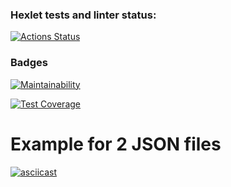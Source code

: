 ### Hexlet tests and linter status:

[![Actions Status](https://github.com/HunterGan/frontend-project-lvl2/workflows/hexlet-check/badge.svg)](https://github.com/HunterGan/frontend-project-lvl2/actions)

### Badges

[![Maintainability](https://api.codeclimate.com/v1/badges/1a3720beb9601b5139e4/maintainability)](https://codeclimate.com/github/HunterGan/frontend-project-lvl2/maintainability)

[![Test Coverage](https://api.codeclimate.com/v1/badges/1a3720beb9601b5139e4/test_coverage)](https://codeclimate.com/github/HunterGan/frontend-project-lvl2/test_coverage)

# Example for 2 JSON files

[![asciicast](https://asciinema.org/a/aSeJGrj42Ec9NWnPwknUmNtYX.svg)](https://asciinema.org/a/aSeJGrj42Ec9NWnPwknUmNtYX)
